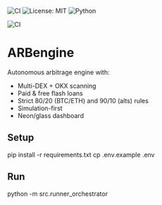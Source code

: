 ![CI](https://github.com/x1asdkl-hue/ARBEngine/actions/workflows/ci.yml/badge.svg) ![License: MIT](https://img.shields.io/badge/License-MIT-yellow.svg) ![Python](https://img.shields.io/badge/python-3.10%2B-blue)

![CI](https://github.com/x1asdkl-hue/ARBEngine/actions/workflows/ci.yml/badge.svg)

# ARBengine
Autonomous arbitrage engine with:
- Multi-DEX + OKX scanning
- Paid & free flash loans
- Strict 80/20 (BTC/ETH) and 90/10 (alts) rules
- Simulation-first
- Neon/glass dashboard

## Setup
pip install -r requirements.txt
cp .env.example .env

## Run
python -m src.runner_orchestrator
